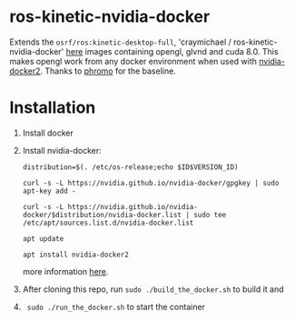 # ros-kinetic-nvidia-docker
Extends the `osrf/ros:kinetic-desktop-full`, 'craymichael /
ros-kinetic-nvidia-docker' [here](https://github.com/craymichael/ros-kinetic-nvidia-docker) images containing opengl, glvnd and cuda 8.0. This makes opengl work from any docker environment when used with
[nvidia-docker2](https://github.com/NVIDIA/nvidia-docker). Thanks to
[phromo](https://github.com/phromo/ros-indigo-desktop-full-nvidia) for the
baseline. 


# Installation
1. Install docker
2. Install nvidia-docker:

      ```distribution=$(. /etc/os-release;echo $ID$VERSION_ID)```

      ```curl -s -L https://nvidia.github.io/nvidia-docker/gpgkey | sudo apt-key add -```

      ```curl -s -L https://nvidia.github.io/nvidia-docker/$distribution/nvidia-docker.list | sudo tee /etc/apt/sources.list.d/nvidia-docker.list``` 

      ```apt update```

      ```apt install nvidia-docker2```

     more information [here](https://github.com/NVIDIA/nvidia-docker).

3. After cloning this repo, run
```sudo ./build_the_docker.sh```  to build it and

4. ``` sudo ./run_the_docker.sh``` to start the container
